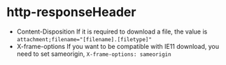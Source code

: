 # http-responseHeader

- Content-Disposition If it is required to download a file, the value is `attachment;filename="[filename].[filetype]"`
- X-frame-options If you want to be compatible with IE11 download, you need to set sameorigin, `X-frame-options: sameorigin`